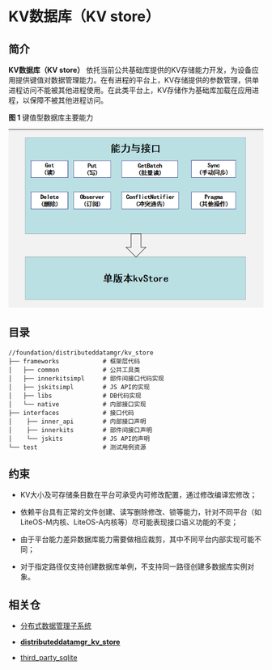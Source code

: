 # KV数据库（KV store）

## 简介

**KV数据库（KV store）**
依托当前公共基础库提供的KV存储能力开发，为设备应用提供键值对数据管理能力。在有进程的平台上，KV存储提供的参数管理，供单进程访问不能被其他进程使用。在此类平台上，KV存储作为基础库加载在应用进程，以保障不被其他进程访问。

**图 1**  键值型数据库主要能力

![](figures/zh-cn_键值型数据库主要能力.png)

## 目录

```
//foundation/distributeddatamgr/kv_store
├── frameworks            # 框架层代码
│   ├── common            # 公共工具类
│   ├── innerkitsimpl     # 部件间接口代码实现
│   ├── jskitsimpl        # JS API的实现
│   ├── libs              # DB代码实现
│   └── native            # 内部接口实现
├── interfaces            # 接口代码
│    ├── inner_api        # 内部接口声明
│    ├── innerkits        # 部件间接口声明
│    └── jskits           # JS API的声明
└── test                  # 测试用例资源
```
## 约束

- KV大小及可存储条目数在平台可承受内可修改配置，通过修改编译宏修改；

- 依赖平台具有正常的文件创建、读写删除修改、锁等能力，针对不同平台（如LiteOS-M内核、LiteOS-A内核等）尽可能表现接口语义功能的不变；

- 由于平台能力差异数据库能力需要做相应裁剪，其中不同平台内部实现可能不同；

- 对于指定路径仅支持创建数据库单例，不支持同一路径创建多数据库实例对象。

## 相关仓

- [分布式数据管理子系统](https://gitee.com/openharmony/docs/blob/master/zh-cn/readme/%E5%88%86%E5%B8%83%E5%BC%8F%E6%95%B0%E6%8D%AE%E7%AE%A1%E7%90%86%E5%AD%90%E7%B3%BB%E7%BB%9F.md)

- [**distributeddatamgr\_kv_store**](https://gitee.com/openharmony/distributeddatamgr_kv_store/blob/master/README_zh.md)

- [third\_party\_sqlite](https://gitee.com/openharmony/third_party_sqlite)